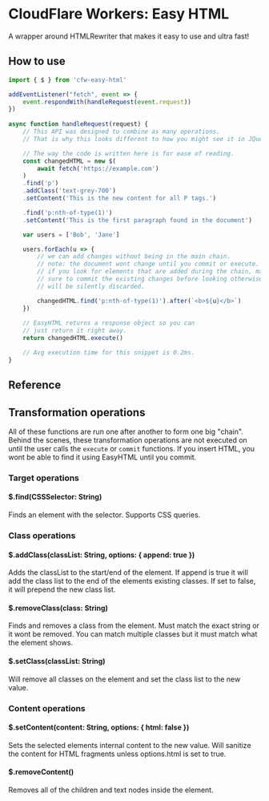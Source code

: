 # CloudFlare Workers: Easy HTML
A wrapper around HTMLRewriter that makes it easy to use and ultra fast!

## How to use

```js
import { $ } from 'cfw-easy-html'

addEventListener("fetch", event => {
    event.respondWith(handleRequest(event.request))
})
  
async function handleRequest(request) {
    // This API was designed to combine as many operations.
    // That is why this looks different to how you might see it in JQuery.

    // The way the code is written here is for ease of reading.
    const changedHTML = new $(
        await fetch('https://example.com')
    )
    .find('p')
    .addClass('text-grey-700')
    .setContent('This is the new content for all P tags.')

    .find('p:nth-of-type(1)')
    .setContent('This is the first paragraph found in the document')

    var users = ['Bob', 'Jane']

    users.forEach(u => {
        // we can add changes without being in the main chain.
        // note: the document wont change until you commit or execute.
        // if you look for elements that are added during the chain, make
        // sure to commit the existing changes before looking otherwise it
        // will be silently discarded.

        changedHTML.find('p:nth-of-type(1)').after(`<b>${u}</b>`)
    })
    
    // EasyHTML returns a response object so you can
    // just return it right away.
    return changedHTML.execute()

    // Avg execution time for this snippet is 0.2ms.
}
```

## Reference

## Transformation operations
All of these functions are run one after another to form one big "chain". Behind the scenes, these transformation operations are not executed on until the user calls the `execute` or `commit` functions. If you insert HTML, you wont be able to find it using EasyHTML until you commit.

### Target operations

#### $.find(CSSSelector: String)
Finds an element with the selector. Supports CSS queries.

### Class operations

#### $.addClass(classList: String, options: { append: true })
Adds the classList to the start/end of the element. If append is true it will add the class list to the end of the elements existing classes. If set to false, it will prepend the new class list.

#### $.removeClass(class: String)
Finds and removes a class from the element. Must match the exact string or it wont be removed. You can match multiple classes but it must match what the element shows.

#### $.setClass(classList: String)
Will remove all classes on the element and set the class list to the new value.

### Content operations
#### $.setContent(content: String, options: { html: false })
Sets the selected elements internal content to the new value. Will sanitize the content for HTML fragments unless options.html is set to true.

#### $.removeContent()
Removes all of the children and text nodes inside the element.